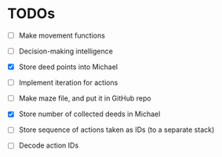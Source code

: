 # TODOs
- [ ] Make movement functions

- [ ] Decision-making intelligence

- [x] Store deed points into Michael

- [ ] Implement iteration for actions

- [ ] Make maze file, and put it in GitHub repo

- [x] Store number of collected deeds in Michael

- [ ] Store sequence of actions taken as IDs (to a separate stack)

- [ ] Decode action IDs
